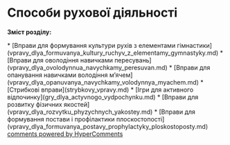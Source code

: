 <div id="hypercomments_widget" class="js-hypercomments-widget invisible"></div>

# Способи рухової діяльності

<p><b>Зміст розділу:</b></p>
   * [Вправи для формування культури рухів з елементами гімнастики](vpravy_dlya_formuvanya_kultury_ruchyv_z_elementamy_gymnastyky.md)
   * [Вправи для оволодіння навичками пересувань](vpravy_dlya_ovolodynnua_navychkamy_peresuvan.md)
   * [Вправи для опанування навичками володіння м’ячем](vpravy_dlya_opanuvanya_navychkamy_volodynnya_myachem.md)
   * [Стрибкові вправи](strybkovy_vpravy.md)
   * [Ігри для активного відпочинку](gry_dlya_actyvnogo_vydpochynku.md)
   * [Вправи для розвитку фізичних якостей](vpravy_dlya_rozvytku_phyzychnych_yakostey.md)
   * [Вправи для формування постави і профілактики плоскостопості](vpravy_dlya_formuvanya_postavy_prophylactyky_ploskostoposty.md)

<div class="js-hypercomments-container">
<a href="http://hypercomments.com" class="hc-link" title="comments widget">comments powered by HyperComments</a>
</div>